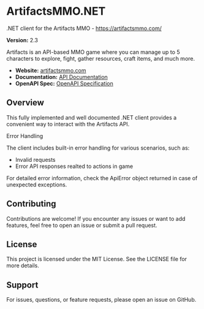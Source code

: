 # ArtifactsMMO.NET
.NET client for the Artifacts MMO - https://artifactsmmo.com/

**Version:** 2.3

Artifacts is an API-based MMO game where you can manage up to 5 characters to explore, fight, gather resources, craft items, and much more.

- **Website:** [artifactsmmo.com](https://artifactsmmo.com/)
- **Documentation:** [API Documentation](https://docs.artifactsmmo.com/)
- **OpenAPI Spec:** [OpenAPI Specification](https://api.artifactsmmo.com/openapi.json)

## Overview

This fully implemented and well documented .NET client provides a convenient way to interact with the Artifacts API.

Error Handling

The client includes built-in error handling for various scenarios, such as:

- Invalid requests
- Error API responses realted to actions in game

For detailed error information, check the ApiError object returned in case of unexpected exceptions.

## Contributing

Contributions are welcome! If you encounter any issues or want to add features, feel free to open an issue or submit a pull request.


## License

This project is licensed under the MIT License. See the LICENSE file for more details.

## Support

For issues, questions, or feature requests, please open an issue on GitHub.